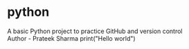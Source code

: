 # python
A basic Python project to practice GitHub and version control
<br>
Author - Prateek Sharma 
print("Hello world")
